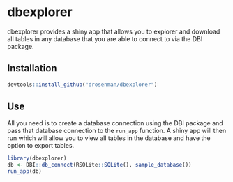 
# dbexplorer

<!-- badges: start -->
<!-- badges: end -->

dbexplorer provides a shiny app that allows you to explorer and download all tables in any database that you are able to connect to via the DBI package.

## Installation



``` r
devtools::install_github("drosenman/dbexplorer")
```

## Use

All you need is to create a database connection using the DBI package and pass that database connection to the `run_app` function. A shiny app will then run which will allow you to view all tables in the database and have the option to export tables.
```r
library(dbexplorer)
db <- DBI::db_connect(RSQLite::SQLite(), sample_database())
run_app(db)
```



